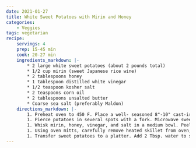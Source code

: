```yaml
---
date: 2021-01-27
title: White Sweet Potatoes with Mirin and Honey
categories:
    - Veggies
tags: vegetarian
recipe:
    servings: 4 
    prep: 15-45 min
    cook: 20-27 min
    ingredients_markdown: |-
        * 2 large white sweet potatoes (about 2 pounds total)
        * 1/2 cup mirin (sweet Japanese rice wine)
        * 2 tablespoons honey
        * 1 tablespoon distilled white vinegar
        * 1/2 teaspoon kosher salt
        * 2 teaspoons corn oil
        * 2 tablespoons unsalted butter
        * Coarse sea salt (preferably Maldon)
    directions_markdown: |-
        1. Preheat oven to 450 F. Place a well- seasoned 8"-10" cast-iron skillet in oven.
        1. Pierce potatoes in several spots with a fork. Microwave sweet potatoes on high for 5 minutes. (Alternatively, wrap sweet potatoes in foil and bake at 450 F until tender around edges but still hard in center, 30-35 minutes.) Transfer potatoes to a large bowl and cover with plastic wrap. Let sit for 5 minutes.
        1. Whisk mirin, honey, vinegar, and salt in a medium bowl. Peel sweet potatoes and cut crosswise into 1"-1 1/2"-thick rounds. Add to mirin mixture; toss to coat.
        1. Using oven mitts, carefully remove heated skillet from oven; add oil and swirl pan to coat. Add sweet potatoes and mirin mixture to skillet, arranging potatoes cut side down. Bake until sweet potatoes are caramelized on one side, 15-20 minutes. Turn sweet potatoes, rotating them around pan to avoid hot spots, and cook until tender and caramelized, 5-7 minutes longer.
        1. Transfer sweet potatoes to a platter. Add 2 Tbsp. water to skillet, scraping up browned bits. Add butter, swirling pan to melt and combine. Pour sauce over sweet potatoes. Season with salt.
---
```

